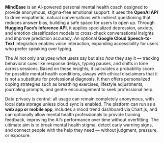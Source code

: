 **MindEase** is an AI-powered personal mental health coach designed to provide anonymous, stigma-free emotional support. It uses the **OpenAI API** to drive empathetic, natural conversations with indirect questioning that reduces answer bias, building a safe space for users to open up. Through **Hugging Face’s Inference API**, it applies specialized depression, anxiety, and emotion classification models to cross-check conversational insights and improve prediction accuracy. An optional **Google Cloud Speech-to-Text** integration enables voice interaction, expanding accessibility for users who prefer speaking over typing.

The AI not only analyzes *what* users say but also *how* they say it — tracking behavioral cues like response delays, typing pauses, and shifts in tone across sessions. Based on these insights, it calculates a probability score for possible mental health conditions, always with ethical disclaimers that it is not a substitute for professional diagnosis. It then offers personalized coping strategies such as breathing exercises, lifestyle adjustments, journaling prompts, and gentle encouragement to seek professional help.

Data privacy is central: all usage can remain completely anonymous, with local data storage unless cloud sync is enabled. The platform can run as a **web app or mobile app**, includes a mood trend dashboard via Chart.js, and can optionally allow mental health professionals to provide training feedback, improving the AI’s performance over time without overfitting. The ultimate aim is to break mental health stigma, detect early warning signs, and connect people with the help they need — without judgment, pressure, or exposure.
